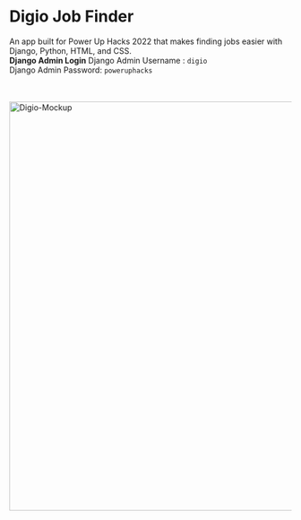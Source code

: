# Digio Job Finder
An app built for Power Up Hacks 2022 that makes finding jobs easier with Django, Python, HTML, and CSS.
<br>
**Django Admin Login**
Django Admin Username : ```digio```
<br>
Django Admin Password: ```poweruphacks```

<br>
<br>
<img alt="Digio-Mockup" width="730" src="https://i.ibb.co/cY521V9/digio-mockup.jpg">
